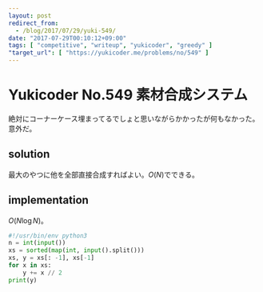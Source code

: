 ```yaml
---
layout: post
redirect_from:
  - /blog/2017/07/29/yuki-549/
date: "2017-07-29T00:10:12+09:00"
tags: [ "competitive", "writeup", "yukicoder", "greedy" ]
"target_url": [ "https://yukicoder.me/problems/no/549" ]
---
```


# Yukicoder No.549 素材合成システム

絶対にコーナーケース埋まってるでしょと思いながらかかったが何もなかった。意外だ。

## solution

最大のやつに他を全部直接合成すればよい。$O(N)$でできる。

## implementation

$O(N \log N)$。

``` python
#!/usr/bin/env python3
n = int(input())
xs = sorted(map(int, input().split()))
xs, y = xs[: -1], xs[-1]
for x in xs:
    y += x // 2
print(y)
```
